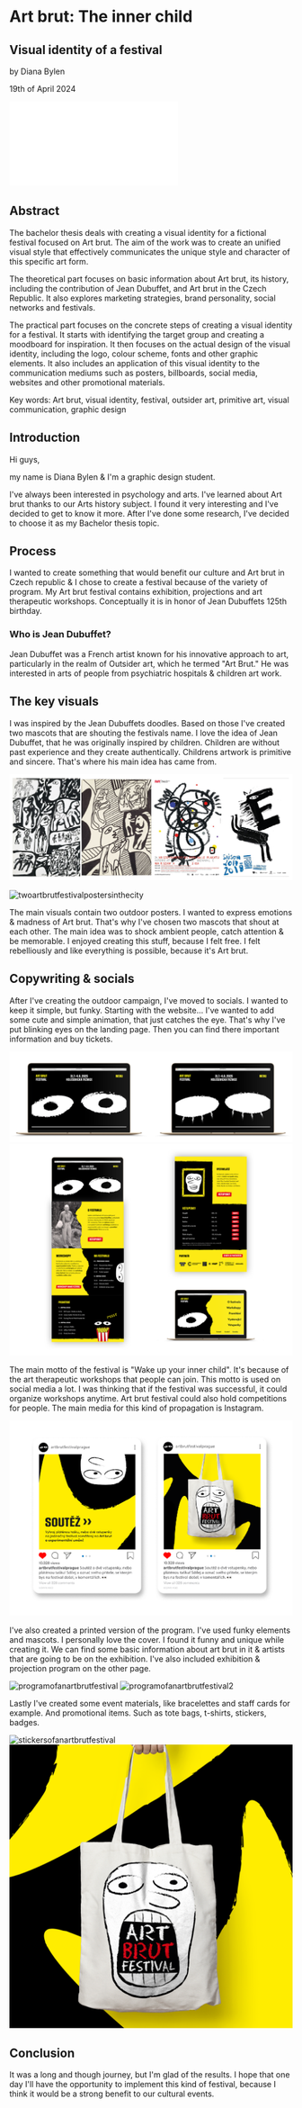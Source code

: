 # Art brut: The inner child
## Visual identity of a festival

by Diana Bylen

19th of April 2024

![slides](img/artbrutprezka.pdf)

## Abstract
The bachelor thesis deals with creating a visual identity for a fictional festival focused on Art brut. The aim of the work was to create an unified visual style that effectively communicates the unique style and character of this specific art form.

The theoretical part focuses on basic information about Art brut, its history, including the contribution of Jean Dubuffet, and Art brut in the Czech Republic. It also explores marketing strategies, brand personality, social networks and festivals.

The practical part focuses on the concrete steps of creating a visual identity for a festival. It starts with identifying the target group and creating a moodboard for inspiration. It then focuses on the actual design of the visual identity, including the logo, colour scheme, fonts and other graphic elements. It also includes an application of this visual identity to the communication mediums such as posters, billboards, social media, websites and other promotional materials.

Key words: Art brut, visual identity, festival, outsider art, primitive art, visual communication, graphic design

## Introduction
Hi guys,

my name is Diana Bylen & I'm a graphic design student.

I've always been interested in psychology and arts. I've learned about Art brut thanks to our Arts history subject. I found it very interesting and I've decided to get to know it more. After I've done some research, I've decided to choose it as my Bachelor thesis topic.

## Process
I wanted to create something that would benefit our culture and Art brut in Czech republic & I chose to create a festival because of the variety of program. My Art brut festival contains exhibition, projections and art therapeutic workshops. Conceptually it is in honor of Jean Dubuffets 125th birthday.

### Who is Jean Dubuffet?
Jean Dubuffet was a French artist known for his innovative approach to art, particularly in the realm of Outsider art, which he termed "Art Brut." He was interested in arts of people from psychiatric hospitals & children art work.

## The key visuals
I was inspired by the Jean Dubuffets doodles. Based on those I've created two mascots that are shouting the festivals name. I love the idea of Jean Dubuffet, that he was originally inspired by children. Children are without past experience and they create authentically. Childrens artwork is primitive and sincere. That's where his main idea has came from.

![jeandubuffetdoodlesandmoodboardforartbrutfestival](img/12_Moodboard.png)

![twoartbrutfestivalpostersinthecity](img/two_heads_city.png)

The main visuals contain two outdoor posters. I wanted to express emotions & madness of Art brut. That's why I've chosen two mascots that shout at each other. The main idea was to shock ambient people, catch attention & be memorable. I enjoyed creating this stuff, because I felt free. I felt rebelliously and like everything is possible, because it's Art brut.

## Copywriting & socials
After I've creating the outdoor campaign, I've moved to socials. I wanted to keep it simple, but funky. Starting with the website... I've wanted to add some cute and simple animation, that just catches the eye. That's why I've put blinking eyes on the landing page. Then you can find there important information and buy tickets.

![artbrutfestivalwebsite1](img/web1.png)
![artbrutfestivalwebsite2](img/web2.png)

The main motto of the festival is "Wake up your inner child". It's because of the art therapeutic workshops that people can join. This motto is used on social media a lot. I was thinking that if the festival was successful, it could organize workshops anytime. Art brut festival could also hold competitions for people. The main media for this kind of propagation is Instagram.

![artbrutfestivalinstagramposts](img/instagram2.png)

I've also created a printed version of the program. I've used funky elements and mascots. I personally love the cover. I found it funny and unique while creating it. We can find some basic information about art brut in it & artists that are going to be on the exhibition. I've also included exhibition & projection program on the other page.

![programofanartbrutfestival](img/program1.png)
![programofanartbrutfestival2](img/program2.png)

Lastly I've created some event materials, like bracelettes and staff cards for example. And promotional items. Such as tote bags, t-shirts, stickers, badges.

![stickersofanartbrutfestival](img/stickers.png) ![artbrutfestivaltothebag](img/bag.png)

## Conclusion
It was a long and though journey, but I'm glad of the results. I hope that one day I'll have the opportunity to implement this kind of festival, because I think it would be a strong benefit to our cultural events.
